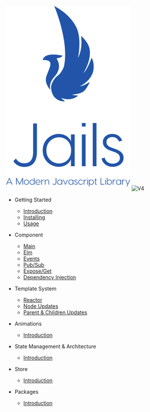 <div class="logo">
	<img class="jails" src="images/logo.svg" alt="" />
	<img src="https://img.shields.io/badge/-v4-navy" alt="V4" />
</div>

- Getting Started
    - [Introduction](/)
    - [Installing](installing.md)
	- [Usage](usage.md)

- Component
	- [Main](main.md)
	- [Elm](elm.md)	
	- [Events](events.md)
	- [Pub/Sub](pubsub.md)
	- [Expose/Get](expose-get.md)
	- [Dependency Injection](dependencies.md)

- Template System
	- [Reactor](reactor.md)
	- [Node Updates](node-updates.md)
	- [Parent & Children Updates](parent-children.md)

- Animations
	- [Introduction](animation.md)

- State Management & Architecture
	- [Introduction](state.md)

- Store
	- [Introduction](store.md)

- Packages
	- [Introduction](packages.md)